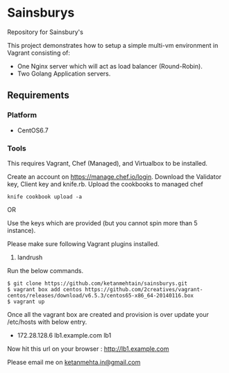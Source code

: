 # Sainsburys
Repository for Sainsbury's 


This project demonstrates how to setup a simple multi-vm environment in Vagrant consisting of:

* One Nginx server which will act as load balancer (Round-Robin).
* Two Golang Application servers.

## <a name="requirements"></a> Requirements

### <a name="requirements-platform"></a> Platform

* CentOS6.7

### <a name="requirements-tools"></a> Tools

This requires Vagrant, Chef (Managed), and Virtualbox to be installed.

Create an account on https://manage.chef.io/login.
Download the Validator key, Client key and knife.rb.
Upload the cookbooks to managed chef

```
knife cookbook upload -a
```

OR

Use the keys which are provided (but you cannot spin more than 5 instance).

Please make sure following Vagrant plugins installed.
 1. landrush
 
Run the below commands.

```
$ git clone https://github.com/ketanmehtain/sainsburys.git
$ vagrant box add centos https://github.com/2creatives/vagrant-centos/releases/download/v6.5.3/centos65-x86_64-20140116.box
$ vagrant up
```
Once all the vagrant box are created and provision is over update your /etc/hosts with below entry.
* 172.28.128.6 lb1.example.com lb1

Now hit this url on your browser :  http://lb1.example.com

Please email me on ketanmehta.in@gmail.com 


